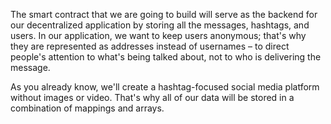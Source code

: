 The smart contract that we are going to build will serve as the backend for our decentralized application by storing all the messages, hashtags, and users. In our application, we want to keep users anonymous; that's why they are represented as addresses instead of usernames – to direct people's attention to what's being talked about, not to who is delivering the message.

As you already know, we'll create a hashtag-focused social media platform without images or video. That's why all of our data will be stored in a combination of mappings and arrays.